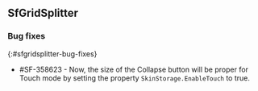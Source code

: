 ## SfGridSplitter

### Bug fixes
{:#sfgridsplitter-bug-fixes}

* \#SF-358623 - Now, the size of the Collapse button will be proper for Touch mode by setting the property `SkinStorage.EnableTouch` to true.